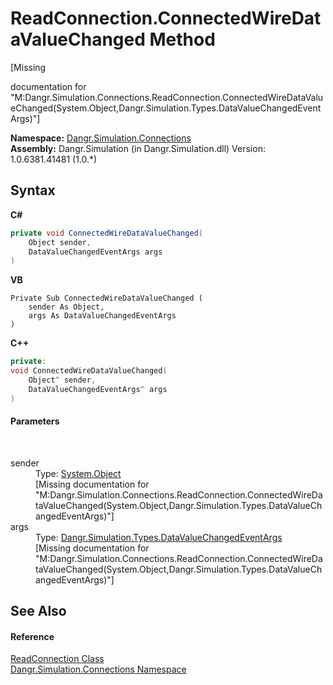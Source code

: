# ReadConnection.ConnectedWireDataValueChanged Method 
 

\[Missing <summary> documentation for "M:Dangr.Simulation.Connections.ReadConnection.ConnectedWireDataValueChanged(System.Object,Dangr.Simulation.Types.DataValueChangedEventArgs)"\]

**Namespace:**&nbsp;<a href="N_Dangr_Simulation_Connections">Dangr.Simulation.Connections</a><br />**Assembly:**&nbsp;Dangr.Simulation (in Dangr.Simulation.dll) Version: 1.0.6381.41481 (1.0.*)

## Syntax

**C#**<br />
``` C#
private void ConnectedWireDataValueChanged(
	Object sender,
	DataValueChangedEventArgs args
)
```

**VB**<br />
``` VB
Private Sub ConnectedWireDataValueChanged ( 
	sender As Object,
	args As DataValueChangedEventArgs
)
```

**C++**<br />
``` C++
private:
void ConnectedWireDataValueChanged(
	Object^ sender, 
	DataValueChangedEventArgs^ args
)
```


#### Parameters
&nbsp;<dl><dt>sender</dt><dd>Type: <a href="http://msdn2.microsoft.com/en-us/library/e5kfa45b" target="_blank">System.Object</a><br />\[Missing <param name="sender"/> documentation for "M:Dangr.Simulation.Connections.ReadConnection.ConnectedWireDataValueChanged(System.Object,Dangr.Simulation.Types.DataValueChangedEventArgs)"\]</dd><dt>args</dt><dd>Type: <a href="T_Dangr_Simulation_Types_DataValueChangedEventArgs">Dangr.Simulation.Types.DataValueChangedEventArgs</a><br />\[Missing <param name="args"/> documentation for "M:Dangr.Simulation.Connections.ReadConnection.ConnectedWireDataValueChanged(System.Object,Dangr.Simulation.Types.DataValueChangedEventArgs)"\]</dd></dl>

## See Also


#### Reference
<a href="T_Dangr_Simulation_Connections_ReadConnection">ReadConnection Class</a><br /><a href="N_Dangr_Simulation_Connections">Dangr.Simulation.Connections Namespace</a><br />